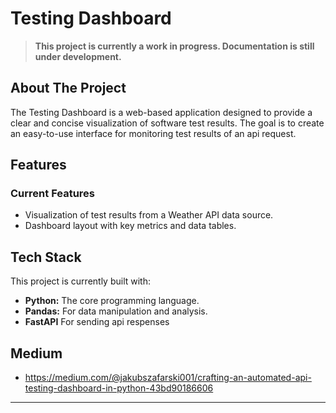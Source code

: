 # Testing Dashboard

> **This project is currently a work in progress. Documentation is still under development.**

## About The Project

The Testing Dashboard is a web-based application designed to provide a clear and concise visualization of software test results.
The goal is to create an easy-to-use interface for monitoring test results of an api request.


## Features

### Current Features
* Visualization of test results from a Weather API data source.
* Dashboard layout with key metrics and data tables.

## Tech Stack

This project is currently built with:

* **Python:** The core programming language.
* **Pandas:** For data manipulation and analysis.
* **FastAPI** For sending api respenses

## Medium

* https://medium.com/@jakubszafarski001/crafting-an-automated-api-testing-dashboard-in-python-43bd90186606

---
